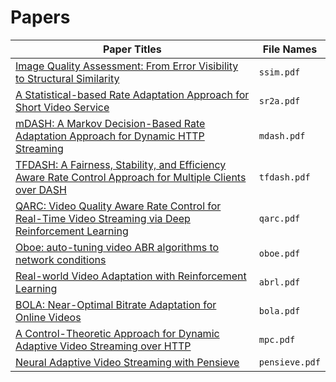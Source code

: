 # Papers

|  **Paper Titles** | **File Names** |
|  ----  | ----  |
| [Image Quality Assessment: From Error Visibility to Structural Similarity](https://www.cns.nyu.edu/~lcv/ssim/) | `ssim.pdf`  |
| [A Statistical-based Rate Adaptation Approach for Short Video Service](https://ieeexplore.ieee.org/document/8698706) | `sr2a.pdf`|
|[mDASH: A Markov Decision-Based Rate Adaptation Approach for Dynamic HTTP Streaming](https://ieeexplore.ieee.org/document/7393865)|`mdash.pdf`|
|[TFDASH: A Fairness, Stability, and Efficiency Aware Rate Control Approach for Multiple Clients over DASH](https://arxiv.org/abs/1704.08535)|`tfdash.pdf`|
|[QARC: Video Quality Aware Rate Control for Real-Time Video Streaming via Deep Reinforcement Learning](https://arxiv.org/abs/1805.02482)|`qarc.pdf`|
|[Oboe: auto-tuning video ABR algorithms to network conditions](https://dl.acm.org/citation.cfm?id=3230558)|`oboe.pdf`|
|[Real-world Video Adaptation with Reinforcement Learning](https://openreview.net/forum?id=SJlCkwN8iV)|`abrl.pdf`|
|[BOLA: Near-Optimal Bitrate Adaptation for Online Videos](https://arxiv.org/abs/1601.06748)|`bola.pdf`|
|[A Control-Theoretic Approach for Dynamic Adaptive Video Streaming over HTTP](https://users.ece.cmu.edu/~vsekar/papers/sigcomm15_mpcdash.pdf)|`mpc.pdf`|
| [Neural Adaptive Video Streaming with Pensieve](https://dl.acm.org/citation.cfm?id=3098843) | `pensieve.pdf` |
